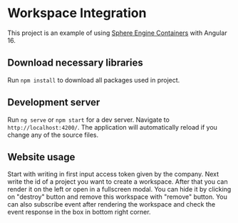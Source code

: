 # Workspace Integration

This project is an example of using [Sphere Engine Containers](https://sphere-engine.com/containers)
with Angular 16.

## Download necessary libraries

Run `npm install` to download all packages used in project.

## Development server

Run `ng serve` or `npm start` for a dev server. Navigate to `http://localhost:4200/`. The application will automatically reload if you change any of the source files.

## Website usage

Start with writing in first input access token given by the company. Next write the id of a project you want to create a workspace. After that you can render it on the left or open in a fullscreen modal. You can hide it by clicking on "destroy" button and remove this workspace with "remove" button. You can also subscribe event after rendering the workspace and check the event response in the box in bottom right corner.

